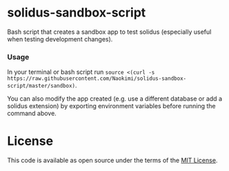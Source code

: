 # solidus-sandbox-script

Bash script that creates a sandbox app to test solidus (especially useful when testing development changes).

### Usage

In your terminal or bash script run `source <(curl -s https://raw.githubusercontent.com/Naokimi/solidus-sandbox-script/master/sandbox)`.

You can also modify the app created (e.g. use a different database or add a solidus extension) by exporting environment variables before running the command above.

# License

This code is available as open source under the terms of the [MIT License](https://opensource.org/licenses/MIT).
